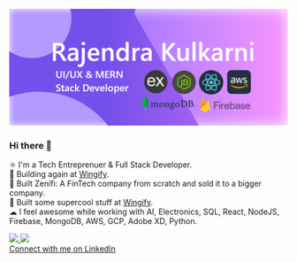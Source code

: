 ![](https://github.com/Rajek88/Rajek88/blob/main/forGithub1.png)
### Hi there 👋

⚛  I'm a Tech Entreprenuer & Full Stack Developer.<br>
🤩 Building again at <a href="https://wingify.com" target="_blank">Wingify</a>.<br>
🚀 Built Zenifi: A FinTech company from scratch and sold it to a bigger company.<br>
🤩 Built some supercool stuff at <a href="https://wingify.com" target="_blank">Wingify</a>.<br>
☁  I feel awesome while working with AI, Electronics, SQL, React, NodeJS, Firebase, MongoDB, AWS, GCP, Adobe XD, Python.

<!-- ![](https://github-readme-stats.vercel.app/api?username=rajek88&show_icons=true&theme=radical)
![](https://github-readme-stats.vercel.app/api/top-langs/?username=rajek88&layout=compact) -->
<a style="width:100%; text-align:center;" href="https://github.com/Rajek88">
  <img  src="https://github-readme-stats.vercel.app/api?username=rajek88&show_icons=true&theme=radical"/>
  <img  src="https://github-readme-stats.vercel.app/api/top-langs/?username=rajek88&layout=compact" />
</a>
<br>
<a href="https://linkedin.com/in/raje-kulkarni" target="_blank" >Connect with me on LinkedIn</a>

